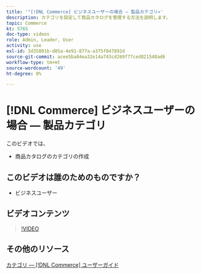 ```yaml
---
title: '"[!DNL Commerce] ビジネスユーザーの場合 — 製品カテゴリ»'
description: カテゴリを設定して商品カタログを管理する方法を説明します。
topic: Commerce
kt: 5765
doc-type: videos
role: Admin, Leader, User
activity: use
exl-id: 3d35891b-d85a-4e91-877a-a375f047892d
source-git-commit: acee5ba84ea32e14a743cd269f77ced821548ad6
workflow-type: tm+mt
source-wordcount: '49'
ht-degree: 0%

---
```


# [!DNL Commerce] ビジネスユーザーの場合 — 製品カテゴリ

このビデオでは、

- 商品カタログのカテゴリの作成

## このビデオは誰のためのものですか？

- ビジネスユーザー

## ビデオコンテンツ

>[!VIDEO](https://video.tv.adobe.com/v/35950?quality=12&learn=on)

## その他のリソース

[カテゴリ — [!DNL Commerce] ユーザーガイド](https://docs.magento.com/user-guide/catalog/categories.html)
